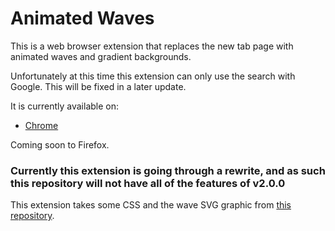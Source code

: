# Animated Waves
This is a web browser extension that replaces the new tab page with animated waves and gradient backgrounds.

Unfortunately at this time this extension can only use the search with Google. This will be fixed in a later update.

It is currently available on:

- [Chrome](https://chrome.google.com/webstore/detail/animated-waves/jgohabjfpkldfcenkgbpddfbdnfjgnal)

Coming soon to Firefox.

### Currently this extension is going through a rewrite, and as such this repository will not have all of the features of v2.0.0

This extension takes some CSS and the wave SVG graphic from [this repository](https://github.com/DAGINATSUKO/www-rpcs3).
